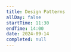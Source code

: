 ```yaml
---
title: Design Patterns
allDay: false
startTime: 11:30
endTime: 14:00
date: 2024-09-14
completed: null
---
```

